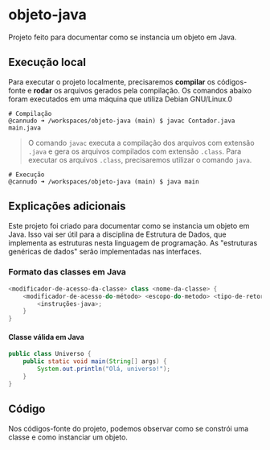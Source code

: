 # objeto-java

Projeto feito para documentar como se instancia um objeto em Java.

## Execução local

Para executar o projeto localmente, precisaremos __compilar__ os códigos-fonte e __rodar__ os arquivos gerados pela compilação.
Os comandos abaixo foram executados em uma máquina que utiliza Debian GNU/Linux.0

```terminal
# Compilação
@cannudo ➜ /workspaces/objeto-java (main) $ javac Contador.java main.java
```

> O comando `javac` executa a compilação dos arquivos com extensão `.java` e gera os arquivos compilados com extensão `.class`. Para executar os arquivos `.class`, precisaremos utilizar o comando `java`.

```terminal
# Execução
@cannudo ➜ /workspaces/objeto-java (main) $ java main
```

## Explicações adicionais

Este projeto foi criado para documentar como se instancia um objeto em Java. Isso vai ser útil para a disciplina de Estrutura de Dados, que implementa as estruturas nesta linguagem de programação. As "estruturas genéricas de dados" serão implementadas nas interfaces.

### Formato das classes em Java
```java
<modificador-de-acesso-da-classe> class <nome-da-classe> {
    <modificador-de-acesso-do-método> <escopo-do-metodo> <tipo-de-retorno> <nome-do-método>(<tipo-do-parametro> <nome-do-parametro>) {
        <instruções-java>;
    }
}
```

#### Classe válida em Java
```java
public class Universo {
    public static void main(String[] args) {
        System.out.println("Olá, universo!");
    }
}
```

## Código

Nos códigos-fonte do projeto, podemos observar como se constrói uma classe e como instanciar um objeto.
